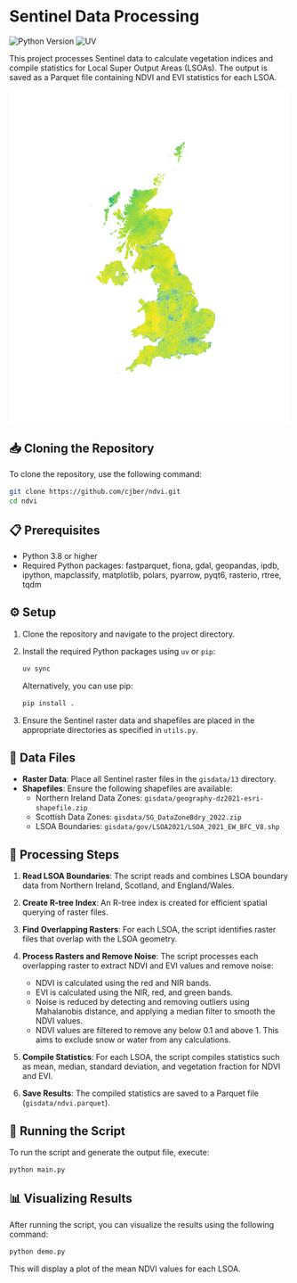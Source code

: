 # Sentinel Data Processing

![Python Version](https://img.shields.io/badge/python-3.8%2B-blue?style=for-the-badge&logo=python&logoColor=white)
![UV](https://img.shields.io/badge/UV-Dependency%20Manager-orange?style=for-the-badge&logo=dependabot&logoColor=white)

This project processes Sentinel data to calculate vegetation indices and compile statistics for Local Super Output Areas (LSOAs). The output is saved as a Parquet file containing NDVI and EVI statistics for each LSOA.

![NDVI Mean](./img/nvdi_mean.png)

## 📥 Cloning the Repository

To clone the repository, use the following command:

```bash
git clone https://github.com/cjber/ndvi.git
cd ndvi
```

## 📋 Prerequisites

- Python 3.8 or higher
- Required Python packages: fastparquet, fiona, gdal, geopandas, ipdb, ipython, mapclassify, matplotlib, polars, pyarrow, pyqt6, rasterio, rtree, tqdm

## ⚙️ Setup

1. Clone the repository and navigate to the project directory.

2. Install the required Python packages using `uv` or `pip`:

   ```bash
   uv sync
   ```

   Alternatively, you can use pip:

   ```bash
   pip install .
   ```

3. Ensure the Sentinel raster data and shapefiles are placed in the appropriate directories as specified in `utils.py`.

## 📂 Data Files

- **Raster Data**: Place all Sentinel raster files in the `gisdata/13` directory.
- **Shapefiles**: Ensure the following shapefiles are available:
  - Northern Ireland Data Zones: `gisdata/geography-dz2021-esri-shapefile.zip`
  - Scottish Data Zones: `gisdata/SG_DataZoneBdry_2022.zip`
  - LSOA Boundaries: `gisdata/gov/LSOA2021/LSOA_2021_EW_BFC_V8.shp`

## 🔄 Processing Steps

1. **Read LSOA Boundaries**: The script reads and combines LSOA boundary data from Northern Ireland, Scotland, and England/Wales.

2. **Create R-tree Index**: An R-tree index is created for efficient spatial querying of raster files.

3. **Find Overlapping Rasters**: For each LSOA, the script identifies raster files that overlap with the LSOA geometry.

4. **Process Rasters and Remove Noise**: The script processes each overlapping raster to extract NDVI and EVI values and remove noise:
   - NDVI is calculated using the red and NIR bands.
   - EVI is calculated using the NIR, red, and green bands.
   - Noise is reduced by detecting and removing outliers using Mahalanobis distance, and applying a median filter to smooth the NDVI values.
   - NDVI values are filtered to remove any below 0.1 and above 1. This aims to exclude snow or water from any calculations.

5. **Compile Statistics**: For each LSOA, the script compiles statistics such as mean, median, standard deviation, and vegetation fraction for NDVI and EVI.

6. **Save Results**: The compiled statistics are saved to a Parquet file (`gisdata/ndvi.parquet`).

## 🚀 Running the Script

To run the script and generate the output file, execute:

```bash
python main.py
```

## 📊 Visualizing Results

After running the script, you can visualize the results using the following command:

```bash
python demo.py
```

This will display a plot of the mean NDVI values for each LSOA.
